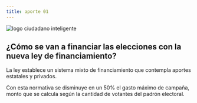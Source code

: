 ```yaml
---
title: aporte 01
---
```

<section id="aporte-01">
  <div class="col-md-2 hidden-xs">
    <img src="" alt="">
  </div>
  <div class="col-md-8">
    <div><img src="logo.png" alt="logo ciudadano inteligente"></div>
    <div>
      <h2>¿Cómo se van a financiar las elecciones <span class="txt-celestino">con la nueva ley de financiamiento</span>?</h2>
      <p>La ley establece un sistema mixto de financiamiento que contempla aportes <span class="txt-rogelio">estatales</span> y <span class="txt-rubio">privados</span>.</p>
      <p>Con esta normativa <span class="txt-celestino">se disminuye en un 50% el gasto máximo de campaña</span>, monto que se calcula según la cantidad de votantes del padrón electoral.</p>
    </div>
  </div>
  <div class="col-md-2 hidden-xs">
    <img src="" alt="">
  </div>
</section>